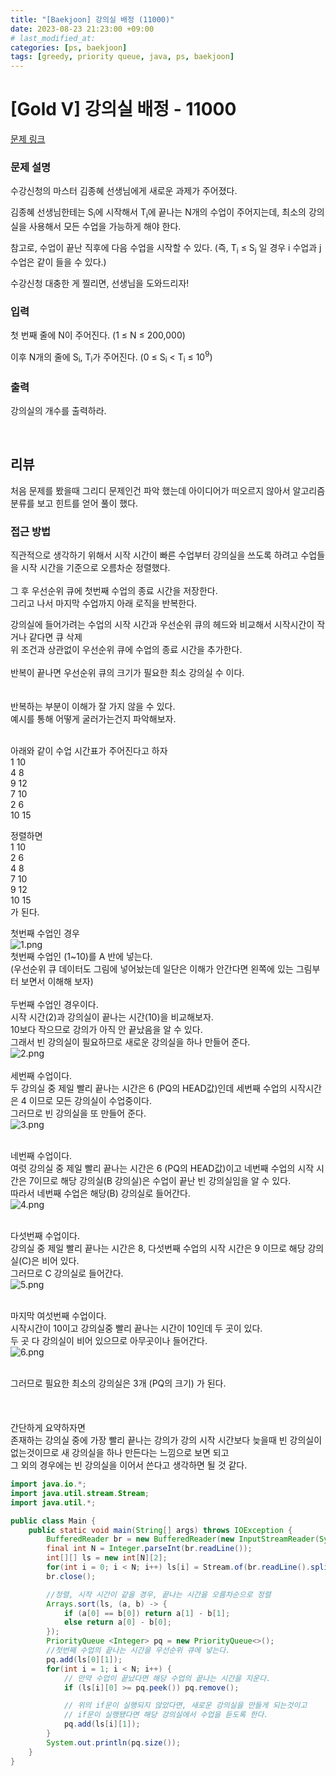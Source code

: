 ```yaml
---
title: "[Baekjoon] 강의실 배정 (11000)"
date: 2023-08-23 21:23:00 +09:00 
# last_modified_at:
categories: [ps, baekjoon]
tags: [greedy, priority queue, java, ps, baekjoon]
---
```

# [Gold V] 강의실 배정 - 11000 

[문제 링크](https://www.acmicpc.net/problem/11000) 

### 문제 설명

<p>수강신청의 마스터 김종혜 선생님에게 새로운 과제가 주어졌다. </p>

<p>김종혜 선생님한테는 S<sub>i</sub>에 시작해서 T<sub>i</sub>에 끝나는 N개의 수업이 주어지는데, 최소의 강의실을 사용해서 모든 수업을 가능하게 해야 한다. </p>

<p>참고로, 수업이 끝난 직후에 다음 수업을 시작할 수 있다. (즉, T<sub>i</sub> ≤ S<sub>j</sub> 일 경우 i 수업과 j 수업은 같이 들을 수 있다.)</p>

<p>수강신청 대충한 게 찔리면, 선생님을 도와드리자!</p>

### 입력 

 <p>첫 번째 줄에 N이 주어진다. (1 ≤ N ≤ 200,000)</p>

<p>이후 N개의 줄에 S<sub>i</sub>, T<sub>i</sub>가 주어진다. (0 ≤ S<sub>i</sub> < T<sub>i</sub> ≤ 10<sup>9</sup>)</p>

### 출력 

 <p>강의실의 개수를 출력하라.</p>
<br>

## 리뷰
처음 문제를 봤을때 그리디 문제인건 파악 했는데 아이디어가 떠오르지 않아서 알고리즘 분류를 보고 힌트를 얻어 풀이 했다.<br>
### 접근 방법
직관적으로 생각하기 위해서 시작 시간이 빠른 수업부터 강의실을 쓰도록 하려고 수업들을 시작 시간을 기준으로 오름차순 정렬했다.<br>
<br>
그 후 우선순위 큐에 첫번째 수업의 종료 시간을 저장한다. <br>
그리고 나서 마지막 수업까지 아래 로직을 반복한다.<br>

강의실에 들어가려는 수업의 시작 시간과 우선순위 큐의 헤드와 비교해서 시작시간이 작거나 같다면 큐 삭제 <br>
위 조건과 상관없이 우선순위 큐에 수업의 종료 시간을 추가한다. <br>
<br>
반복이 끝나면 우선순위 큐의 크기가 필요한 최소 강의실 수 이다.
<br><br><br>
반복하는 부분이 이해가 잘 가지 않을 수 있다. <br>
예시를 통해 어떻게 굴러가는건지 파악해보자.<br><br>


아래와 같이 수업 시간표가 주어진다고 하자<br>
1 10<br>
4 8<br>
9 12<br>
7 10<br>
2 6<br>
10 15<br>

정렬하면<br>
1 10<br>
2 6<br>
4 8 <br>
7 10 <br>
9 12<br>
10 15<br>
가 된다.

첫번째 수업인 경우<br>
![1.png](/assets/img/2023-08-23-baekjoon-11000/1.png)
<br>첫번째 수업인 (1~10)를 A 반에 넣는다.<br> (우선순위 큐 데이터도 그림에 넣어놨는데 일단은 이해가 안간다면 왼쪽에 있는 그림부터 보면서 이해해 보자)
<br><br>
두번째 수업인 경우이다.<br>
시작 시간(2)과 강의실이 끝나는 시간(10)을 비교해보자.<br>
10보다 작으므로 강의가 아직 안 끝났음을 알 수 있다. <br>
그래서 빈 강의실이 필요하므로 새로운 강의실을 하나 만들어 준다. <br>
![2.png](/assets/img/2023-08-23-baekjoon-11000/2.png)
<br><br>
세번째 수업이다.<br>
두 강의실 중 제일 빨리 끝나는 시간은 6 (PQ의 HEAD값)인데  세번째 수업의 시작시간은 4 이므로 모든 강의실이 수업중이다.<br>
그러므로 빈 강의실을 또 만들어 준다.<br>
![3.png](/assets/img/2023-08-23-baekjoon-11000/3.png)
<br><br>

네번째 수업이다.<br>
여럿 강의실 중 제일 빨리 끝나는 시간은 6 (PQ의 HEAD값)이고 네번째 수업의 시작 시간은 7이므로 해당 강의실(B 강의실)은 수업이 끝난 빈 강의실임을 알 수 있다.<br>
따라서 네번째 수업은 해당(B) 강의실로 들어간다.<br>
![4.png](/assets/img/2023-08-23-baekjoon-11000/4.png)
<br><br>

다섯번째 수업이다.<br>
강의실 중 제일 빨리 끝나는 시간은 8, 다섯번째 수업의 시작 시간은 9 이므로 해당 강의실(C)은 비어 있다. <br>
그러므로 C 강의실로 들어간다.<br>
![5.png](/assets/img/2023-08-23-baekjoon-11000/5.png)
<br><br>

마지막 여섯번째 수업이다.<br>
시작시간이 10이고 강의실중 빨리 끝나는 시간이 10인데 두 곳이 있다. <br>두 곳 다 강의실이 비어 있으므로 아무곳이나 들어간다.<br>
![6.png](/assets/img/2023-08-23-baekjoon-11000/6.png)
<br><br>

그러므로 필요한 최소의 강의실은 3개 (PQ의 크기) 가 된다.<br>
<br><br><br>
간단하게 요약하자면<br>
존재하는 강의실 중에 가장 빨리 끝나는 강의가  강의 시작 시간보다 늦을때 빈 강의실이 없는것이므로 새 강의실을 하나 만든다는 느낌으로 보면 되고<br>
그 외의 경우에는 빈 강의실을 이어서 쓴다고 생각하면 될 것 같다. <br>

```java
import java.io.*;
import java.util.stream.Stream;
import java.util.*;

public class Main {
    public static void main(String[] args) throws IOException {
        BufferedReader br = new BufferedReader(new InputStreamReader(System.in));
        final int N = Integer.parseInt(br.readLine());
        int[][] ls = new int[N][2];
        for(int i = 0; i < N; i++) ls[i] = Stream.of(br.readLine().split(" ")).mapToInt(Integer::parseInt).toArray();
        br.close();

        //정렬, 시작 시간이 같을 경우, 끝나는 시간을 오름차순으로 정렬
        Arrays.sort(ls, (a, b) -> {
            if (a[0] == b[0]) return a[1] - b[1];
            else return a[0] - b[0];
        });
        PriorityQueue <Integer> pq = new PriorityQueue<>();
        //첫번째 수업의 끝나는 시간을 우선순위 큐에 넣는다.
        pq.add(ls[0][1]);
        for(int i = 1; i < N; i++) {
            // 만약 수업이 끝났다면 해당 수업의 끝나는 시간을 지운다.
            if (ls[i][0] >= pq.peek()) pq.remove();

            // 위의 if문이 실행되지 않았다면, 새로운 강의실을 만들게 되는것이고
            // if문이 실행됐다면 해당 강의실에서 수업을 듣도록 한다.
            pq.add(ls[i][1]);
        }
        System.out.println(pq.size());
    }
}

```